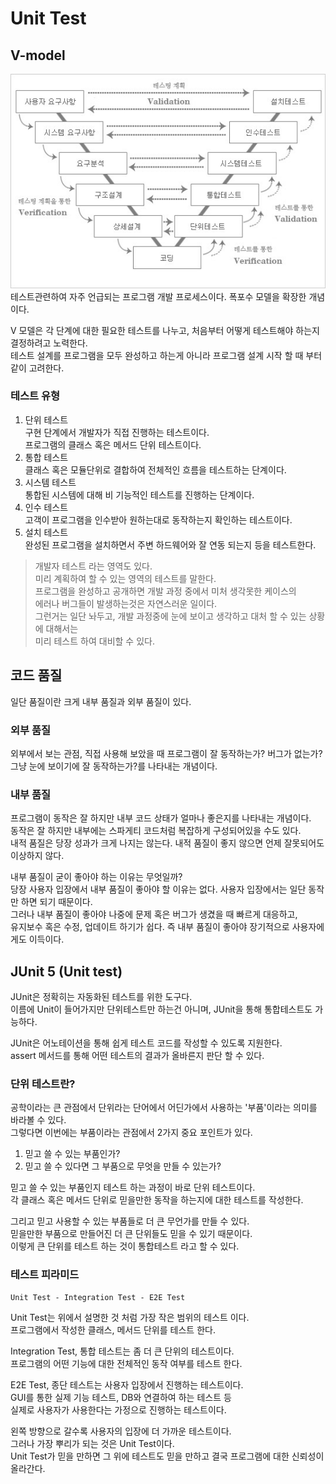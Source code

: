 # Unit Test

## V-model

![v-modle](./img/v-model.jpg)  
테스트관련하여 자주 언급되는 프로그램 개발 프로세스이다. 폭포수 모델을 확장한 개념이다.

V 모델은 각 단계에 대한 필요한 테스트를 나누고, 처음부터 어떻게 테스트해야 하는지 결정하려고 노력한다.  
테스트 설계를 프로그램을 모두 완성하고 하는게 아니라 프로그램 설계 시작 할 때 부터 같이 고려한다.

### 테스트 유형

1. 단위 테스트  
   구현 단계에서 개발자가 직접 진행하는 테스트이다.  
   프로그램의 클래스 혹은 메서드 단위 테스트이다.
2. 통합 테스트  
   클래스 혹은 모듈단위로 결합하여 전체적인 흐름을 테스트하는 단계이다.
3. 시스템 테스트  
   통합된 시스템에 대해 비 기능적인 테스트를 진행하는 단계이다.
4. 인수 테스트  
   고객이 프로그램을 인수받아 원하는대로 동작하는지 확인하는 테스트이다.
5. 설치 테스트  
   완성된 프로그램을 설치하면서 주변 하드웨어와 잘 연동 되는지 등을 테스트한다.

> 개발자 테스트 라는 영역도 있다.  
> 미리 계획하여 할 수 있는 영역의 테스트를 말한다.  
> 프로그램을 완성하고 공개하면 개발 과정 중에서 미처 생각못한 케이스의  
> 에러나 버그들이 발생하는것은 자연스러운 일이다.  
> 그런거는 일단 놔두고, 개발 과정중에 눈에 보이고 생각하고 대처 할 수 있는 상황에 대해서는  
> 미리 테스트 하여 대비할 수 있다.

## 코드 품질

일단 품질이란 크게 내부 품질과 외부 품질이 있다.

### 외부 품질

외부에서 보는 관점, 직접 사용해 보았을 때 프로그램이 잘 동작하는가? 버그가 없는가?  
그냥 눈에 보이기에 잘 동작하는가?를 나타내는 개념이다.

### 내부 품질

프로그램이 동작은 잘 하지만 내부 코드 상태가 얼마나 좋은지를 나타내는 개념이다.  
동작은 잘 하지만 내부에는 스파게티 코드처럼 복잡하게 구성되어있을 수도 있다.  
내적 품질은 당장 성과가 크게 나지는 않는다. 내적 품질이 좋지 않으면 언제 잘못되어도 이상하지 않다.

내부 품질이 굳이 좋아야 하는 이유는 무엇일까?  
당장 사용자 입장에서 내부 품질이 좋아야 할 이유는 없다. 사용자 입장에서는 일단 동작만 하면 되기 때문이다.  
그러나 내부 품질이 좋아야 나중에 문제 혹은 버그가 생겼을 때 빠르게 대응하고,  
유지보수 혹은 수정, 업데이트 하기가 쉽다. 즉 내부 품질이 좋아야 장기적으로 사용자에게도 이득이다.

## JUnit 5 (Unit test)

JUnit은 정확히는 자동화된 테스트를 위한 도구다.  
이름에 Unit이 들어가지만 단위테스트만 하는건 아니며, JUnit을 통해 통합테스트도 가능하다.

JUnit은 어노테이션을 통해 쉽게 테스트 코드를 작성할 수 있도록 지원한다.  
assert 메서드를 통해 어떤 테스트의 결과가 올바른지 판단 할 수 있다.

### 단위 테스트란?

공학이라는 큰 관점에서 단위라는 단어에서 어딘가에서 사용하는 '부품'이라는 의미를 바라볼 수 있다.  
그렇다면 이번에는 부품이라는 관점에서 2가지 중요 포인트가 있다.

1. 믿고 쓸 수 있는 부품인가?
2. 믿고 쓸 수 있다면 그 부품으로 무엇을 만들 수 있는가?

믿고 쓸 수 있는 부품인지 테스트 하는 과정이 바로 단위 테스트이다.  
각 클래스 혹은 메서드 단위로 믿을만한 동작을 하는지에 대한 테스트를 작성한다.

그리고 믿고 사용할 수 있는 부품들로 더 큰 무언가를 만들 수 있다.  
믿을만한 부품으로 만들어진 더 큰 단위들도 믿을 수 있기 때문이다.  
이렇게 큰 단위를 테스트 하는 것이 통합테스트 라고 할 수 있다.

### 테스트 피라미드

    Unit Test - Integration Test - E2E Test

Unit Test는 위에서 설명한 것 처럼 가장 작은 범위의 테스트 이다.  
프로그램에서 작성한 클래스, 메서드 단위를 테스트 한다.

Integration Test, 통합 테스트는 좀 더 큰 단위의 테스트이다.  
프로그램의 어떤 기능에 대한 전체적인 동작 여부를 테스트 한다.

E2E Test, 종단 테스트는 사용자 입장에서 진행하는 테스트이다.  
GUI를 통한 실제 기능 테스트, DB와 연결하여 하는 테스트 등  
실제로 사용자가 사용한다는 가정으로 진행하는 테스트이다.

왼쪽 방향으로 갈수록 사용자의 입장에 더 가까운 테스트이다.  
그러나 가장 뿌리가 되는 것은 Unit Test이다.  
Unit Test가 믿을 만하면 그 위에 테스트도 믿을 만하고 결국 프로그램에 대한 신뢰성이 올라간다.

